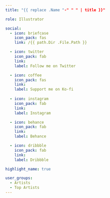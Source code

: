 ```yaml
---
title: "{{ replace .Name "-" " " | title }}"

role: Illustrator

social:
  - icon: briefcase
    icon_pack: fas
    link: /{{ path.Dir .File.Path }}

  - icon: twitter
    icon_pack: fab
    link: 
    label: Follow me on Twitter

  - icon: coffee
    icon_pack: fas
    link: 
    label: Support me on Ko-fi
    
  - icon: instagram
    icon_pack: fab
    link: 
    label: Instagram

  - icon: behance
    icon_pack: fab
    link: 
    label: Behance

  - icon: dribbble
    icon_pack: fab
    link: 
    label: Dribbble

highlight_name: true

user_groups:
  - Artists
  - Top Artists
---
```

